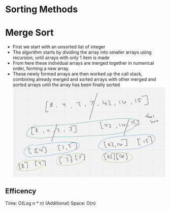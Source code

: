 # Sorting Methods

# Merge Sort

- First we start with an unsorted list of integer
- The algorithm starts by dividing the array into smaller arrays using recursion, until arrays with only 1 item is made
- From here these individual arrays are merged together in numerical order, forming a new array.
- These newly formed arrays are then worked up the call stack, combining already merged and sorted arrays with other merged and sorted arrays until the array has been finally sorted
![Image here](walkthrough.png)

## Efficency

Time: O(Log n * n)
(Additional) Space: O(n)

